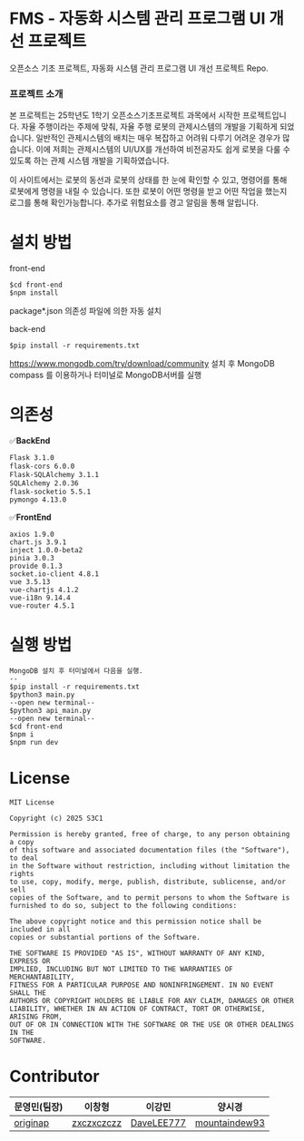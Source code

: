 # FMS - 자동화 시스템 관리 프로그램 UI 개선 프로젝트
오픈소스 기초 프로젝트, 자동화 시스템 관리 프로그램 UI 개선 프로젝트 Repo.

### 프로젝트 소개
본 프로젝트는 25학년도 1학기 오픈소스기초프로젝트 과목에서 시작한 프로젝트입니다. 
자율 주행이라는 주제에 맞춰, 자율 주행 로봇의 관제시스템의 개발을 기획하게 되었습니다. 
일반적인 관제시스템의 배치는 매우 복잡하고 어려워 다루기 어려운 경우가 많습니다. 
이에 저희는 관제시스템의 UI/UX를 개선하여 비전공자도 쉽게 로봇을 다룰 수 있도록 하는 관제 시스템 개발을 기획하였습니다.

이 사이트에서는
로봇의 동선과 로봇의 상태를 한 눈에 확인할 수 있고,
명령어를 통해 로봇에게 명령을 내릴 수 있습니다.
또한 로봇이 어떤 명령을 받고 어떤 작업을 했는지 로그를 통해 확인가능합니다.
추가로 위험요소를 경고 알림을 통해 알립니다.


# 설치 방법
front-end
```
$cd front-end
$npm install
```
package*.json 의존성 파일에 의한 자동 설치


back-end
```
$pip install -r requirements.txt
```
https://www.mongodb.com/try/download/community
설치 후 MongoDB compass 를 이용하거나 터미널로 MongoDB서버를 실행

# 의존성

✅**BackEnd**
```bash
Flask 3.1.0  
flask-cors 6.0.0  
Flask-SQLAlchemy 3.1.1  
SQLAlchemy 2.0.36  
flask-socketio 5.5.1  
pymongo 4.13.0  
```

✅**FrontEnd**
```
axios 1.9.0  
chart.js 3.9.1  
inject 1.0.0-beta2  
pinia 3.0.3  
provide 0.1.3  
socket.io-client 4.8.1  
vue 3.5.13  
vue-chartjs 4.1.2  
vue-i18n 9.14.4  
vue-router 4.5.1  

```

# 실행 방법
```
MongoDB 설치 후 터미널에서 다음을 실행.
--
$pip install -r requirements.txt
$python3 main.py
--open new terminal--
$python3 api_main.py
--open new terminal--
$cd front-end
$npm i
$npm run dev
```

# License
```
MIT License

Copyright (c) 2025 S3C1

Permission is hereby granted, free of charge, to any person obtaining a copy
of this software and associated documentation files (the "Software"), to deal
in the Software without restriction, including without limitation the rights
to use, copy, modify, merge, publish, distribute, sublicense, and/or sell
copies of the Software, and to permit persons to whom the Software is
furnished to do so, subject to the following conditions:

The above copyright notice and this permission notice shall be included in all
copies or substantial portions of the Software.

THE SOFTWARE IS PROVIDED "AS IS", WITHOUT WARRANTY OF ANY KIND, EXPRESS OR
IMPLIED, INCLUDING BUT NOT LIMITED TO THE WARRANTIES OF MERCHANTABILITY,
FITNESS FOR A PARTICULAR PURPOSE AND NONINFRINGEMENT. IN NO EVENT SHALL THE
AUTHORS OR COPYRIGHT HOLDERS BE LIABLE FOR ANY CLAIM, DAMAGES OR OTHER
LIABILITY, WHETHER IN AN ACTION OF CONTRACT, TORT OR OTHERWISE, ARISING FROM,
OUT OF OR IN CONNECTION WITH THE SOFTWARE OR THE USE OR OTHER DEALINGS IN THE
SOFTWARE.
```

# Contributor
|문영민(팀장)|이창형|이강민|양시경|
|------|---|---|---|
| [originap](https://github.com/ORIGINAP)              |      [zxczxczczz](github.com/zxczxczczz)         |   [DaveLEE777](https://github.com/DaveLEE777)      | [mountaindew93](https://github.com/mountaindew93)|
